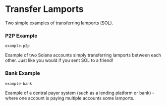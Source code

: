 # Transfer Lamports

Two simple examples of transferring lamports (SOL).

### P2P Example

```shell
example-p2p
```
Example of two Solana accounts simply transferring lamports between each other. Just like you would if you sent SOL to a friend!

### Bank Example

```shell
example-bank
```
Example of a central payer system (such as a lending platform or bank) - where one account is paying multiple accounts some lamports.